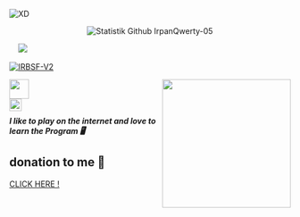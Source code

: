 
![XD](https://img.shields.io/badge/Hi,Im-Irpan--Sopian-cyan)

<p align="center">
  <img alt="Statistik Github IrpanQwerty-05" src="https://github-readme-stats.vercel.app/api?username=IrpanQwerty-05&show_icons=true&include_all_commits=true&hide_border=true" />
<!-- <img alt="gambar profil" width="195px" src="https://avatars2.githubusercontent.com/u/26059688?s=460&u=d41b000a62eab50d000c3da604d151cec27bd850&v=4" /> -->
<!-- <img src="https://github-readme-stats.anuraghazra1.vercel.app/api/top-langs/?username=IrpanQwerty-05&hide=ruby,perl&hide_border=true" /> -->
</p>
</a>
&nbsp;&nbsp;&nbsp;
<a href="https://github.com/IrpanQwerty-05"><img src="https://github-readme-stats.vercel.app/api/top-langs/?username=IrpanQwerty-05&layout=compact&theme=react&hide_border=true" />

<a href="https://github.com/IrpanQwerty-05/IRBSF-V2"><img title="IRBSF-V2" src="https://github-readme-stats.vercel.app/api/pin/?username=IrpanQwerty-05&repo=IRBSF-V2&theme=vision-friendly-dark"></a>

<img src="https://emojis.slackmojis.com/emojis/images/1588315024/8823/hyperkitty.gif" width="35px"></i></b></h2>
<img align='right' src="https://media.giphy.com/media/M9gbBd9nbDrOTu1Mqx/giphy.gif" width="230">
<br/>
<a href="https://github.com/IrpanQwerty-05">
  <img align="left" alt="GitHub" width="22px" src="https://cdn.jsdelivr.net/npm/simple-icons@3.5.0/icons/github.svg" />
</a>
<br/>

<b><i>I like to play on the internet and love to learn the Program 🖥</i></b>

<h2><b>donation to me 💸</i></b></h2>
<a href="https://saweria.co/irpansopian">CLICK HERE !</a>
